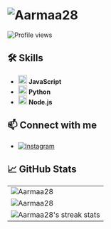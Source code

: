 # <img src="https://readme-typing-svg.herokuapp.com?font=Fira+Code&weight=700&size=30&duration=3000&pause=1000&color=32CD32&background=FFFFFF00&center=true&vCenter=true&width=500&height=50&lines=Hello%2C+I'm+Aarmaa28!+%F0%9F%91%8B" alt="Aarmaa28" />

![Profile views](https://komarev.com/ghpvc/?username=Aarmaa28&style=flat-square&color=brightgreen)

## 🛠 Skills

- <img src="https://skillicons.dev/icons?i=javascript" alt="JavaScript" width="20" height="20"/> **JavaScript**
- <img src="https://skillicons.dev/icons?i=python" alt="Python" width="20" height="20"/> **Python**
- <img src="https://skillicons.dev/icons?i=nodejs" alt="Node.js" width="20" height="20"/> **Node.js**

## 📫 Connect with me

- [![Instagram](https://img.shields.io/badge/Instagram-FF1493?style=for-the-badge&logo=instagram&logoColor=white)](https://www.instagram.com/aarmaa_28)

## 📈 GitHub Stats

<table>
  <tr>
    <td>
      <img align="left" src="https://github-readme-stats-one-bice.vercel.app/api?username=Aarmaa28&show_icons=true&theme=radical&include_all_commits=true&count_private=true&hide_border=true&show=reviews,discussions_started,discussions_answered,prs_merged,prs_merged_percentage&role=OWNER,ORGANIZATION_MEMBER,COLLABORATOR" alt="Aarmaa28" />
    </td>
  </tr>
  <tr>
    <td>
      <img align="center" src="https://github-readme-stats.vercel.app/api/top-langs?username=Aarmaa28&show_icons=true&locale=en&theme=radical&hide_border=true&hide_progress=true&size_weight=0.5&count_weight=0.5" alt="Aarmaa28" />
    </td>
  </tr>
  <tr>
    <td colspan="2" align="center">
      <img src="http://github-readme-streak-stats.herokuapp.com?user=Aarmaa28&theme=radical&hide_border=true" alt="Aarmaa28's streak stats" />
    </td>
  </tr>
</table>
